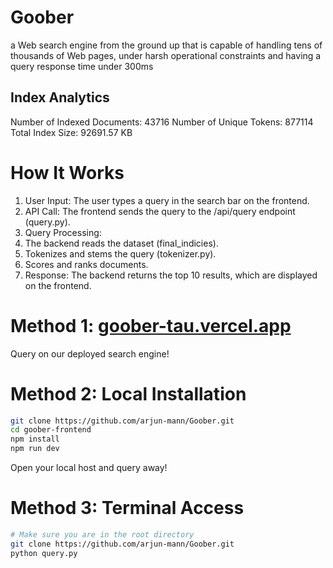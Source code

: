 # Goober
a Web search engine from the ground up that is capable of handling tens of thousands of Web pages, under harsh operational constraints and having a query response time under 300ms 

## Index Analytics
Number of Indexed Documents: 43716
Number of Unique Tokens: 877114
Total Index Size: 92691.57 KB



# How It Works
1. User Input: The user types a query in the search bar on the frontend.
2. API Call: The frontend sends the query to the /api/query endpoint (query.py).
3. Query Processing:
4. The backend reads the dataset (final_indicies).
5. Tokenizes and stems the query (tokenizer.py).
6. Scores and ranks documents.
7. Response: The backend returns the top 10 results, which are displayed on the frontend.

# Method 1: [goober-tau.vercel.app](https://goober-tau.vercel.app)
Query on our deployed search engine!

# Method 2: Local Installation
```bash
git clone https://github.com/arjun-mann/Goober.git
cd goober-frontend
npm install
npm run dev
```
Open your local host and query away!

# Method 3: Terminal Access
```bash
# Make sure you are in the root directory
git clone https://github.com/arjun-mann/Goober.git
python query.py
```
